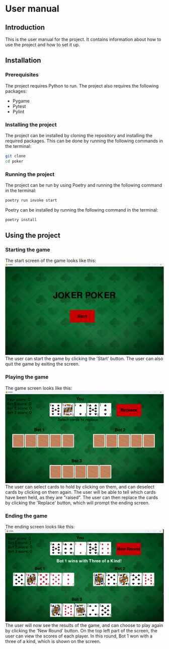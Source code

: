 # User manual
## Introduction
This is the user manual for the project. It contains information about how to use the project and how to set it up.
## Installation
### Prerequisites
The project requires Python to run. The project also requires the following packages:
* Pygame
* Pytest
* Pylint

### Installing the project
The project can be installed by cloning the repository and installing the required packages. This can be done by running the following commands in the terminal:
```bash
git clone
cd poker
```
### Running the project
The project can be run by using Poetry and running the following command in the terminal:
```bash
poetry run invoke start
```
Poetry can be installed by running the following command in the terminal:
```bash
poetry install
```

## Using the project
### Starting the game
The start screen of the game looks like this:
![Start screen](./pictures/StartScreen.png)
The user can start the game by clicking the 'Start' button. The user can also quit the game by exiting the screen.

### Playing the game
The game screen looks like this:
![Game screen](./pictures/GameScreen.png)
The user can select cards to hold by clicking on them, and can deselect cards by clicking on them again. The user will be able to tell which cards have been held, as they are "raised". The user can then replace the cards by clicking the 'Replace' button, which will prompt the ending screen.

### Ending the game
The ending screen looks like this:
![Ending screen](./pictures/EndScreen.png)
The user will now see the results of the game, and can choose to play again by clicking the 'New Round' button. On the top left part of the screen, the user can view the scores of each player. In this round, Bot 1 won with a three of a kind, which is shown on the screen.

